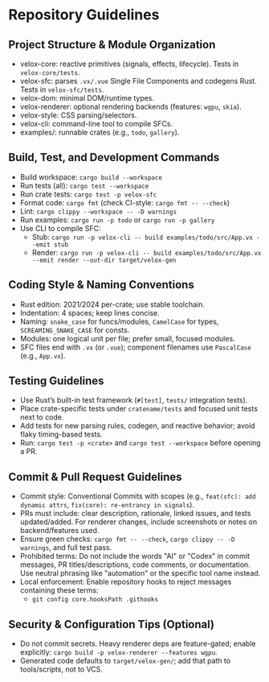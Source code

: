 # Repository Guidelines

## Project Structure & Module Organization
- velox-core: reactive primitives (signals, effects, lifecycle). Tests in `velox-core/tests`.
- velox-sfc: parses `.vx/.vue` Single File Components and codegens Rust. Tests in `velox-sfc/tests`.
- velox-dom: minimal DOM/runtime types.
- velox-renderer: optional rendering backends (features: `wgpu`, `skia`).
- velox-style: CSS parsing/selectors.
- velox-cli: command-line tool to compile SFCs.
- examples/: runnable crates (e.g., `todo`, `gallery`).

## Build, Test, and Development Commands
- Build workspace: `cargo build --workspace`
- Run tests (all): `cargo test --workspace`
- Run crate tests: `cargo test -p velox-sfc`
- Format code: `cargo fmt` (check CI-style: `cargo fmt -- --check`)
- Lint: `cargo clippy --workspace -- -D warnings`
- Run examples: `cargo run -p todo` or `cargo run -p gallery`
- Use CLI to compile SFC:
  - Stub: `cargo run -p velox-cli -- build examples/todo/src/App.vx --emit stub`
  - Render: `cargo run -p velox-cli -- build examples/todo/src/App.vx --emit render --out-dir target/velox-gen`

## Coding Style & Naming Conventions
- Rust edition: 2021/2024 per-crate; use stable toolchain.
- Indentation: 4 spaces; keep lines concise.
- Naming: `snake_case` for funcs/modules, `CamelCase` for types, `SCREAMING_SNAKE_CASE` for consts.
- Modules: one logical unit per file; prefer small, focused modules.
- SFC files end with `.vx` (or `.vue`); component filenames use `PascalCase` (e.g., `App.vx`).

## Testing Guidelines
- Use Rust’s built-in test framework (`#[test]`, `tests/` integration tests).
- Place crate-specific tests under `cratename/tests` and focused unit tests next to code.
- Add tests for new parsing rules, codegen, and reactive behavior; avoid flaky timing-based tests.
- Run: `cargo test -p <crate>` and `cargo test --workspace` before opening a PR.

## Commit & Pull Request Guidelines
- Commit style: Conventional Commits with scopes (e.g., `feat(sfc): add dynamic attrs`, `fix(core): re-entrancy in signals`).
- PRs must include: clear description, rationale, linked issues, and tests updated/added. For renderer changes, include screenshots or notes on backend/features used.
- Ensure green checks: `cargo fmt -- --check`, `cargo clippy -- -D warnings`, and full test pass.
- Prohibited terms: Do not include the words "AI" or "Codex" in commit messages, PR titles/descriptions, code comments, or documentation. Use neutral phrasing like "automation" or the specific tool name instead.
 - Local enforcement: Enable repository hooks to reject messages containing these terms:
   - `git config core.hooksPath .githooks`

## Security & Configuration Tips (Optional)
- Do not commit secrets. Heavy renderer deps are feature-gated; enable explicitly: `cargo build -p velox-renderer --features wgpu`.
- Generated code defaults to `target/velox-gen/`; add that path to tools/scripts, not to VCS.
